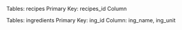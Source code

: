 Tables: recipes
Primary Key: recipes_id
Column

Tables: ingredients
Primary Key: ing_id
Column: ing_name, ing_unit
